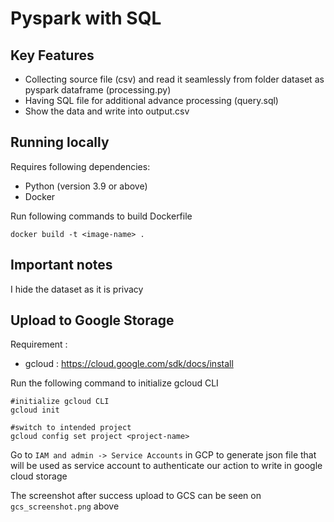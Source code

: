# Pyspark with SQL

## Key Features
- Collecting source file (csv) and read it seamlessly from folder dataset as pyspark dataframe (processing.py)
- Having SQL file for additional advance processing (query.sql)
- Show the data and write into output.csv

## Running locally
Requires following dependencies: 
- Python (version 3.9 or above)
- Docker

Run following commands to build Dockerfile
```shell
docker build -t <image-name> .
```

## Important notes
I hide the dataset as it is privacy

## Upload to Google Storage

Requirement : 
- gcloud : https://cloud.google.com/sdk/docs/install

Run the following command to initialize gcloud CLI
```shell
#initialize gcloud CLI
gcloud init

#switch to intended project
gcloud config set project <project-name>

```
Go to `IAM and admin -> Service Accounts` in GCP to generate json file that will be used as service account to authenticate our action to write in google cloud storage


The screenshot after success upload to GCS can be seen on `gcs_screenshot.png` above
